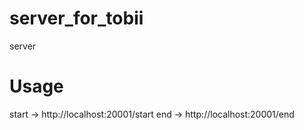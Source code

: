 # server_for_tobii
server

# Usage
start -> http://localhost:20001/start
end -> http://localhost:20001/end
